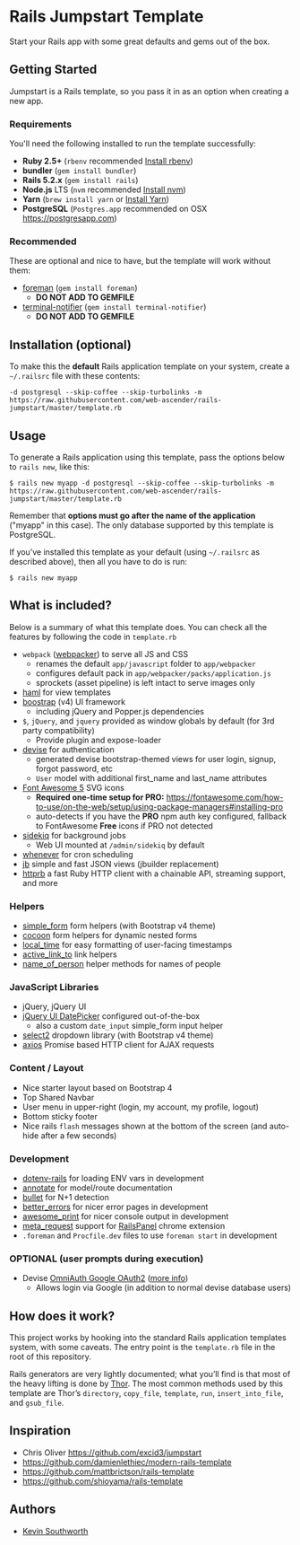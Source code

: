 # Rails Jumpstart Template

Start your Rails app with some great defaults and gems out of the box.

## Getting Started

Jumpstart is a Rails template, so you pass it in as an option when creating a new app.

### Requirements

You'll need the following installed to run the template successfully:

* **Ruby 2.5+**  (`rbenv` recommended [Install rbenv](https://github.com/rbenv/rbenv))
* **bundler**  (`gem install bundler`)
* **Rails 5.2.x** (`gem install rails`)
* **Node.js** LTS (`nvm` recommended [Install nvm](https://github.com/creationix/nvm))
* **Yarn** (`brew install yarn` or [Install Yarn](https://yarnpkg.com/en/docs/install))
* **PostgreSQL** (`Postgres.app` recommended on OSX https://postgresapp.com)

### Recommended

These are optional and nice to have, but the template will work without them:

* [foreman](https://github.com/ddollar/foreman) (`gem install foreman`)
  * **DO NOT ADD TO GEMFILE**
* [terminal-notifier](https://github.com/julienXX/terminal-notifier) (`gem install terminal-notifier`)
  * **DO NOT ADD TO GEMFILE**

## Installation (optional)

To make this the **default** Rails application template on your system, create a `~/.railsrc` file with these contents:

```
-d postgresql --skip-coffee --skip-turbolinks -m https://raw.githubusercontent.com/web-ascender/rails-jumpstart/master/template.rb
```

## Usage

To generate a Rails application using this template, pass the options below to `rails new`, like this:

```
$ rails new myapp -d postgresql --skip-coffee --skip-turbolinks -m https://raw.githubusercontent.com/web-ascender/rails-jumpstart/master/template.rb
```

Remember that **options must go after the name of the application** ("myapp" in this case). The only database supported by this template is PostgreSQL.

If you’ve installed this template as your default (using `~/.railsrc` as described above), then all you have to do is run:

```
$ rails new myapp
```

## What is included?

Below is a summary of what this template does. You can check all the features by following the code in `template.rb`

* `webpack` ([webpacker](https://github.com/rails/webpacker)) to serve all JS and CSS
  * renames the default `app/javascript` folder to `app/webpacker`
  * configures default pack in `app/webpacker/packs/application.js`
  * sprockets (asset pipeline) is left intact to serve images only
* [haml](https://github.com/indirect/haml-rails) for view templates
* [boostrap](https://getbootstrap.com/docs/4.0/getting-started/introduction/) (v4) UI framework
  * including jQuery and Popper.js dependencies
* `$`, `jQuery`, and `jquery` provided as window globals by default (for 3rd party compatibility)
  * Provide plugin and expose-loader
* [devise](https://github.com/plataformatec/devise) for authentication
  * generated devise bootstrap-themed views for user login, signup, forgot password, etc
  * `User` model with additional first_name and last_name attributes
* [Font Awesome 5](https://fontawesome.com/) SVG icons
  * **Required one-time setup for PRO:** https://fontawesome.com/how-to-use/on-the-web/setup/using-package-managers#installing-pro
  * auto-detects if you have the **PRO** npm auth key configured, fallback to FontAwesome **Free** icons if PRO not detected
* [sidekiq](https://sidekiq.org/) for background jobs
  * Web UI mounted at `/admin/sidekiq` by default
* [whenever](https://github.com/javan/whenever) for cron scheduling
* [jb](https://github.com/amatsuda/jb) simple and fast JSON views (jbuilder replacement)
* [httprb](https://github.com/httprb/http) a fast Ruby HTTP client with a chainable API, streaming support, and more

### Helpers

* [simple_form](https://github.com/plataformatec/simple_form) form helpers (with Bootstrap v4 theme)
* [cocoon](https://github.com/nathanvda/cocoon) form helpers for dynamic nested forms
* [local_time](https://github.com/basecamp/local_time) for easy formatting of user-facing timestamps
* [active_link_to](https://github.com/comfy/active_link_to) link helpers
* [name_of_person](https://github.com/basecamp/name_of_person) helper methods for names of people

### JavaScript Libraries

* jQuery, jQuery UI
* [jQuery UI DatePicker](https://jqueryui.com/datepicker/) configured out-of-the-box
  * also a custom `date_input` simple_form input helper
* [select2](https://select2.org/) dropdown library (with Bootstrap v4 theme)
* [axios](https://www.npmjs.com/package/axios) Promise based HTTP client for AJAX requests

### Content / Layout

* Nice starter layout based on Bootstrap 4
* Top Shared Navbar
* User menu in upper-right (login, my account, my profile, logout)
* Bottom sticky footer
* Nice rails `flash` messages shown at the bottom of the screen (and auto-hide after a few seconds)

### Development

* [dotenv-rails](https://github.com/bkeepers/dotenv) for loading ENV vars in development
* [annotate](https://github.com/ctran/annotate_models) for model/route documentation
* [bullet](https://github.com/flyerhzm/bullet) for N+1 detection
* [better_errors](https://github.com/BetterErrors/better_errors) for nicer error pages in development
* [awesome_print](https://github.com/awesome-print/awesome_print) for nicer console output in development
* [meta_request](https://github.com/dejan/rails_panel) support for [RailsPanel](https://chrome.google.com/webstore/detail/railspanel/gjpfobpafnhjhbajcjgccbbdofdckggg) chrome extension
* `.foreman` and `Procfile.dev` files to use `foreman start` in development

### OPTIONAL (user prompts during execution)

* Devise [OmniAuth Google OAuth2](https://github.com/zquestz/omniauth-google-oauth2) ([more info](https://github.com/plataformatec/devise/wiki/OmniAuth:-Overview))
  * Allows login via Google (in addition to normal devise database users)

## How does it work?

This project works by hooking into the standard Rails application templates system, with some caveats. The entry point is the `template.rb` file in the root of this repository.

Rails generators are very lightly documented; what you’ll find is that most of the heavy lifting is done by [Thor](https://github.com/erikhuda/thor). The most common methods used by this template are Thor’s `directory`, `copy_file`, `template`, `run`, `insert_into_file`, and `gsub_file`.

## Inspiration

* Chris Oliver https://github.com/excid3/jumpstart
* https://github.com/damienlethiec/modern-rails-template
* https://github.com/mattbrictson/rails-template
* https://github.com/shioyama/rails-template

## Authors

* [Kevin Southworth](https://github.com/ksouthworth)